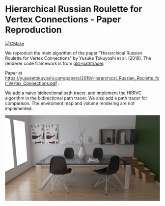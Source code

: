 # Hierarchical Russian Roulette for Vertex Connections - Paper Reproduction

[![CMake](https://github.com/SankHyan24/HRRVC/actions/workflows/cmake.yml/badge.svg)](https://github.com/SankHyan24/HRRVC/actions/workflows/cmake.yml)

We reproduct the main algorithm of the paper "Hierarchical Russian Roulette for Vertex Connections" by Yusuke Tokuyoshi et al. (2019). The renderer code framework is from [glsl-pathtracer](https://github.com/knightcrawler25/GLSL-PathTracer).

Paper at https://yusuketokuyoshi.com/papers/2019/Hierarchical_Russian_Roulette_for_Vertex_Connections.pdf .

We add a naive bidirectional path tracer, and implement the HRRVC algorithm in the bidirectional path tracer. We also add a path tracer for comparison. The enviroment map and volume rendering are not implemented.

![Dining Room](./screenshots/diningroom_hrrvc_100.png)

